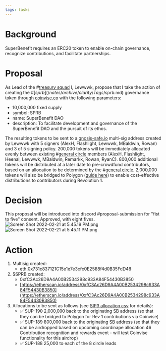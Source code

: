 ```yaml
---
tags: tasks
---
```

# Background
SuperBenefit requires an ERC20 token to enable on-chain governance, recognize contributions, and facilitate partnerships.
# Proposal
As Lead of the #[treasury squad](/notes/archive/clarity/Tags/treasury%20squad.md) I, Lewwwk, propose that I take the action of creating the #[$sprb](/notes/archive/clarity/Tags/$sprb.md)  governance token through [coinvise.co](http://coinvise.co) with the following parameters:
- 10,000,000 fixed supply
- symbol: SPRB
- name: SuperBenefit DAO
- description: To facilitate development and governance of the SuperBenefit DAO and the pursuit of its ethos.

The resulting tokens to be sent to a [gnosis-safe.io](https://gnosis-safe.io) multi-sig address created by Lewwwk with 5 signers (AlexH, Flashlight, Lewwwk, MBaldwin, Rowan) and 3 of 5 signing policy. 
200,000 tokens will be immediately allocated evenly between existing #[general circle](/notes/archive/clarity/Tags/general%20circle.md) members (AlexH, Flashlight, Heenal, Lewwwk, MBaldwin, Remarkk, Rowan, RyanC).
800,000 additional tokens will be distributed at a later date to pre-crowdfund contributors, based on an allocation to be determined by the #[general circle](/notes/archive/clarity/Tags/general%20circle.md). 
2,000,000 tokens will also be bridged to Polygon ([guide here](https://coinvise.notion.site/BRIDGE-Bridging-tokens-to-Polygon-3f371c366d074a2f85e6b8dacd59e34e)) to enable cost-effective distributions to contributors during Revolution 1.
# Decision
This proposal will be introduced into discord #proposal-submission for "fist to five" consent. 
Approved, with eight fives.
![Screen Shot 2022-02-21 at 5.45.19 PM.png](7b37a18f-f6d4-45fa-8aa8-162aa0190f37.png)
![Screen Shot 2022-02-21 at 5.45.11 PM.png](56d1f0d0-fe82-486d-a653-8abf1dcfc1c2.png)
# Action
1. Multisig created: 
	- eth:0x731c837121C15e1e7e3cfc0E2588f4d0B35FdD48
2. $SPRB created: 
	- 0xfC3Ac26D9A4A00B2534298c933A84F54430B3850
	- [https://etherscan.io/address/0xfC3Ac26D9A4A00B2534298c933A84F54430B3850](https://etherscan.io/address/0xfC3Ac26D9A4A00B2534298c933A84F54430B3850) 
3. Allocations to be sent as follows (see [SIP3 allocation csv](https://docs.google.com/spreadsheets/d/1b-0-82raIoCeX20GxyDWqqAhJNaS9cBHXxBfly6P8AE/edit?usp=sharing) for details):
	- ✅ SUP-190 2,000,000 back to the originating SB address (so that they can be bridged to Polygon for Rev 1 contributions via Coinvise)
	- ✅ SUP-189 800,000 back to the originating SB address (so that they can be airdropped based on upcoming coordinape allocation 46 Contribution recognition and rewards event - will test Coinvise functionality for this airdrop)
	- ✅ SUP-188 25,000 to each of the 8 circle leads
